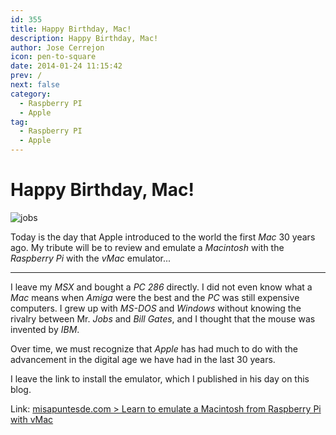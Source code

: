 ```yaml
---
id: 355
title: Happy Birthday, Mac!
description: Happy Birthday, Mac!
author: Jose Cerrejon
icon: pen-to-square
date: 2014-01-24 11:15:42
prev: /
next: false
category:
  - Raspberry PI
  - Apple
tag:
  - Raspberry PI
  - Apple
---
```


# Happy Birthday, Mac!

![jobs](/images/2014/01/jobs.jpg)

Today is the day that Apple introduced to the world the first *Mac* 30 years ago. My tribute will be to review and emulate a *Macintosh* with the *Raspberry Pi* with the *vMac* emulator...

- - - 
I leave my *MSX* and bought a *PC 286* directly. I did not even know what a *Mac* means when *Amiga* were the best and the *PC* was still expensive computers. I grew up with *MS-DOS* and *Windows* without knowing the rivalry between Mr. *Jobs* and *Bill Gates*, and I thought that the mouse was invented by *IBM*. 

Over time, we must recognize that *Apple* has had much to do with the advancement in the digital age we have had in the last 30 years. 

I leave the link to install the emulator, which I published in his day on this blog. 

Link:  [misapuntesde.com > Learn to emulate a Macintosh from Raspberry Pi with vMac](/post.php?id=249)